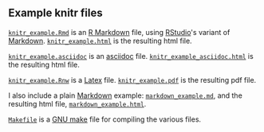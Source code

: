 ## Example knitr files

[`knitr_example.Rmd`](https://github.com/kbroman/knitr_knutshell/blob/gh-pages/assets/knitr_example.Rmd)
is an [R Markdown](http://www.rstudio.com/ide/docs/r_markdown) file, using [RStudio](http://www.rstudio.org)'s variant of
[Markdown](http://daringfireball.net/projects/markdown/).
[`knitr_example.html`](https://github.com/kbroman/knitr_knutshell/blob/gh-pages/assets/knitr_example.html)
is the resulting html file.

[`knitr_example.asciidoc`](https://github.com/kbroman/knitr_knutshell/blob/gh-pages/assets/knitr_example.asciidoc)
is an [asciidoc](http://www.methods.co.nz/asciidoc/)
file. [`knitr_example_asciidoc.html`](https://github.com/kbroman/knitr_knutshell/blob/gh-pages/assets/knitr_example_asciidoc.html)
is the resulting html file.

[`knitr_example.Rnw`](https://github.com/kbroman/knitr_knutshell/blob/gh-pages/assets/knitr_example.Rnw)
is a [Latex](http://www.latex-project.org)
file. [`knitr_example.pdf`](https://github.com/kbroman/knitr_knutshell/blob/gh-pages/assets/knitr_example.pdf)
is the resulting pdf file.

I also include a plain
[Markdown](http://daringfireball.net/projects/markdown/) example:
[`markdown_example.md`](https://github.com/kbroman/knitr_knutshell/blob/gh-pages/assets/markdown_example.md),
and the resulting html file, [`markdown_example.html`](https://github.com/kbroman/knitr_knutshell/blob/gh-pages/assets/markdown_example.html).

[`Makefile`](https://github.com/kbroman/knitr_knutshell/blob/gh-pages/assets/Makefile) is a [GNU make](http://www.gnu.org/software/make)
file for compiling the various files.


